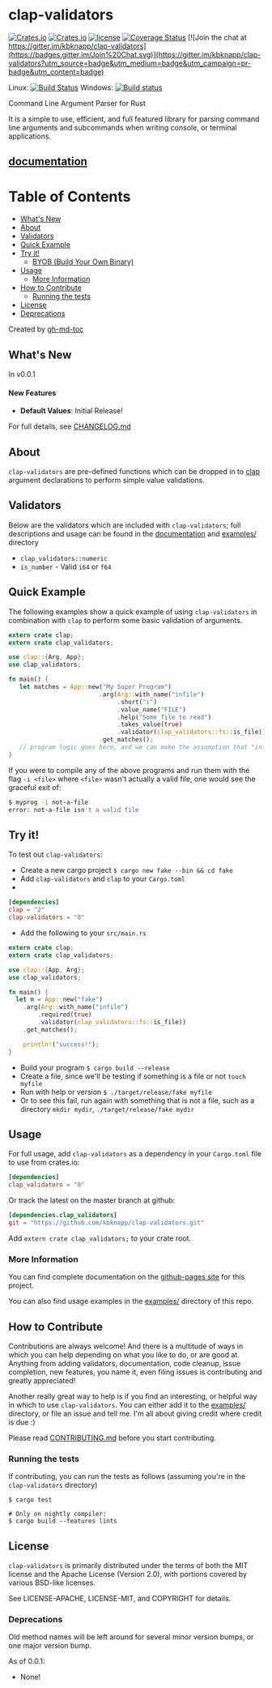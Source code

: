 # clap-validators

[![Crates.io](https://img.shields.io/crates/v/clap-validators.svg)](https://crates.io/crates/clap-validators) [![Crates.io](https://img.shields.io/crates/d/clap-validators.svg)](https://crates.io/crates/clap-validators) [![license](http://img.shields.io/badge/license-MIT-blue.svg)](https://github.com/kbknapp/clap-validators/blob/master/LICENSE-MIT) [![Coverage Status](https://coveralls.io/repos/kbknapp/clap-validators/badge.svg?branch=master&service=github)](https://coveralls.io/github/kbknapp/clap-validators?branch=master) [![Join the chat at https://gitter.im/kbknapp/clap-validators](https://badges.gitter.im/Join%20Chat.svg)](https://gitter.im/kbknapp/clap-validators?utm_source=badge&utm_medium=badge&utm_campaign=pr-badge&utm_content=badge)

Linux: [![Build Status](https://travis-ci.org/kbknapp/clap-validators.svg?branch=master)](https://travis-ci.org/kbknapp/clap-validators)
Windows: [![Build status](https://ci.appveyor.com/api/projects/status/ejg8c33dn31nhv36/branch/master?svg=true)](https://ci.appveyor.com/project/kbknapp/clap-validators/branch/master)

Command Line Argument Parser for Rust

It is a simple to use, efficient, and full featured library for parsing command line arguments and subcommands when writing console, or terminal applications.

## [documentation](http://kbknapp.github.io/clap-validators/docs/clap_validators/index.html)

Table of Contents
=================

* [What's New](#whats-new)
* [About](#about)
* [Validators](#validators)
* [Quick Example](#quick-example)
* [Try it!](#try-it)
  * [BYOB (Build Your Own Binary)](#byob-build-your-own-binary)
* [Usage](#usage)
  * [More Information](#more-information)
* [How to Contribute](#how-to-contribute)
  * [Running the tests](#running-the-tests)
* [License](#license)
* [Deprecations](#deprecations)

Created by [gh-md-toc](https://github.com/ekalinin/github-markdown-toc)

## What's New

In v0.0.1

#### New Features

 * **Default Values**: Initial Release!

For full details, see [CHANGELOG.md](https://github.com/kbknapp/clap-validators/blob/master/CHANGELOG.md)

## About

`clap-validators` are pre-defined functions which can be dropped in to [clap](https://github.com/kbknapp/clap-rs) argument declarations to perform simple value validations.

## Validators

Below are the validators which are included with `clap-validators`; full descriptions and usage can be found in the [documentation](http://kbknapp.github.io/clap-validators/docs/clap_validators/index.html) and [examples/](examples) directory

* `clap_validators::numeric`
 * `is_number` - Valid `i64` or `f64`

## Quick Example

The following examples show a quick example of using `clap-validators` in combination with `clap` to perform some basic validation of arguments.

```rust
extern crate clap;
extern crate clap_validators;

use clap::{Arg, App};
use clap_validators;

fn main() {
   let matches = App::new("My Super Program")
                         .arg(Arg::with_name("infile")
                              .short("i")
                              .value_name("FILE")
                              .help("Some file to read")
                              .takes_value(true)
                              .validator(clap_validators::fs::is_file))
                         .get_matches();
   // program logic goes here, and we can make the assumption that "infile" is a valid file...
}
```

If you were to compile any of the above programs and run them with the flag `-i <file>` where `<file>` wasn't actually a valid file, one would see the graceful exit of:

```sh
$ myprog -i not-a-file
error: not-a-file isn't a valid file
```

## Try it!

To test out `clap-validators`:
* Create a new cargo project `$ cargo new fake --bin && cd fake`
* Add `clap-validators` and `clap` to your `Cargo.toml`
*
```toml
[dependencies]
clap = "2"
clap-validators = "0"
```

* Add the following to your `src/main.rs`

```rust
extern crate clap;
extern crate clap_validators;

use clap::{App, Arg};
use clap_validators;

fn main() {
  let m = App::new("fake")
    .arg(Arg::with_name("infile")
        .required(true)
        .validator(clap_validators::fs::is_file))
    .get_matches();

    println!("success!");
}
```

* Build your program `$ cargo build --release`
* Create a file, since we'll be testing if something is a file or not `touch myfile`
* Run with help or version `$ ./target/release/fake myfile`
 * Or to see this fail, run again with something that is not a file, such as a directory `mkdir mydir`, `./target/release/fake mydir`

## Usage

For full usage, add `clap-validators` as a dependency in your `Cargo.toml` file to use from crates.io:

 ```toml
 [dependencies]
 clap_validators = "0"
 ```

 Or track the latest on the master branch at github:

```toml
[dependencies.clap_validators]
git = "https://github.com/kbknapp/clap-validators.git"
```

Add `extern crate clap_validators;` to your crate root.

### More Information

You can find complete documentation on the [github-pages site](http://kbknapp.github.io/clap-validators/clap_validators/index.html) for this project.

You can also find usage examples in the [examples/](examples) directory of this repo.

## How to Contribute

Contributions are always welcome! And there is a multitude of ways in which you can help depending on what you like to do, or are good at. Anything from adding validators, documentation, code cleanup, issue completion, new features, you name it, even filing issues is contributing and greatly appreciated!

Another really great way to help is if you find an interesting, or helpful way in which to use `clap-validators`. You can either add it to the [examples/](examples) directory, or file an issue and tell me. I'm all about giving credit where credit is due :)

Please read [CONTRIBUTING.md](.github/CONTRIBUTING.md) before you start contributing.

### Running the tests

If contributing, you can run the tests as follows (assuming you're in the `clap-validators` directory)

```
$ cargo test

# Only on nightly compiler:
$ cargo build --features lints
```

## License

`clap-validators` is primarily distributed under the terms of both the MIT license and the Apache License (Version 2.0), with portions covered by various BSD-like licenses.

See LICENSE-APACHE, LICENSE-MIT, and COPYRIGHT for details.

### Deprecations

Old method names will be left around for several minor version bumps, or one major version bump.

As of 0.0.1:

 * None!
